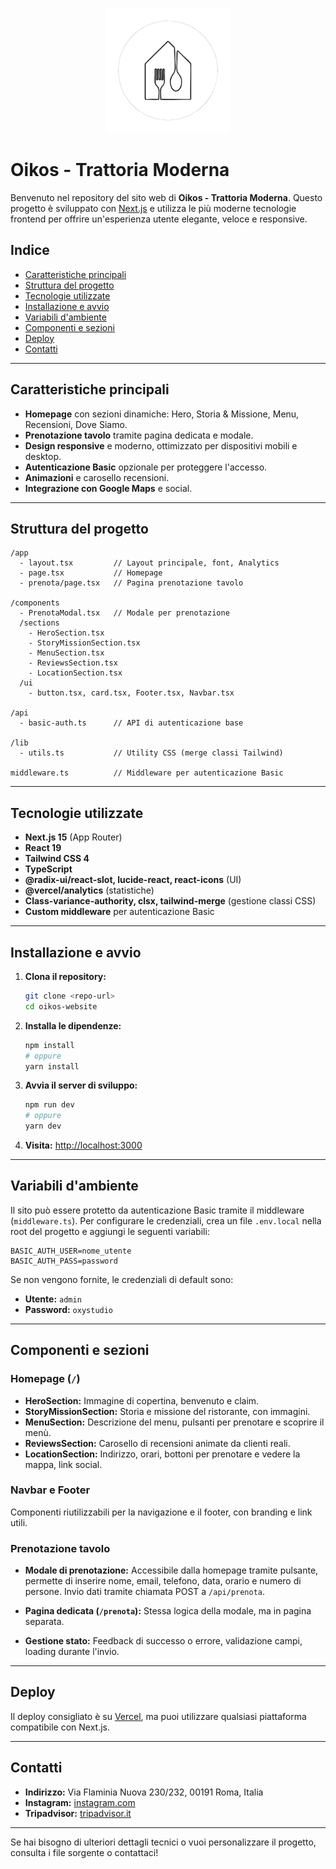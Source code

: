 <p align="center">
  <img src="public/logo-oikos.png" alt="Oikos Logo" width="200"/>
</p>

# Oikos - Trattoria Moderna

Benvenuto nel repository del sito web di **Oikos - Trattoria Moderna**.
Questo progetto è sviluppato con [Next.js](https://nextjs.org/) e utilizza le più moderne tecnologie frontend per offrire un'esperienza utente elegante, veloce e responsive.

## Indice

- [Caratteristiche principali](#caratteristiche-principali)
- [Struttura del progetto](#struttura-del-progetto)
- [Tecnologie utilizzate](#tecnologie-utilizzate)
- [Installazione e avvio](#installazione-e-avvio)
- [Variabili d'ambiente](#variabili-d-ambiente)
- [Componenti e sezioni](#componenti-e-sezioni)
- [Deploy](#deploy)
- [Contatti](#contatti)

---

## Caratteristiche principali

- **Homepage** con sezioni dinamiche: Hero, Storia & Missione, Menu, Recensioni, Dove Siamo.
- **Prenotazione tavolo** tramite pagina dedicata e modale.
- **Design responsive** e moderno, ottimizzato per dispositivi mobili e desktop.
- **Autenticazione Basic** opzionale per proteggere l'accesso.
- **Animazioni** e carosello recensioni.
- **Integrazione con Google Maps** e social.

---

## Struttura del progetto

```
/app
  - layout.tsx         // Layout principale, font, Analytics
  - page.tsx           // Homepage
  - prenota/page.tsx   // Pagina prenotazione tavolo

/components
  - PrenotaModal.tsx   // Modale per prenotazione
  /sections
    - HeroSection.tsx
    - StoryMissionSection.tsx
    - MenuSection.tsx
    - ReviewsSection.tsx
    - LocationSection.tsx
  /ui
    - button.tsx, card.tsx, Footer.tsx, Navbar.tsx

/api
  - basic-auth.ts      // API di autenticazione base

/lib
  - utils.ts           // Utility CSS (merge classi Tailwind)

middleware.ts          // Middleware per autenticazione Basic
```

---

## Tecnologie utilizzate

- **Next.js 15** (App Router)
- **React 19**
- **Tailwind CSS 4**
- **TypeScript**
- **@radix-ui/react-slot, lucide-react, react-icons** (UI)
- **@vercel/analytics** (statistiche)
- **Class-variance-authority, clsx, tailwind-merge** (gestione classi CSS)
- **Custom middleware** per autenticazione Basic

---

## Installazione e avvio

1. **Clona il repository:**
   ```bash
   git clone <repo-url>
   cd oikos-website
   ```

2. **Installa le dipendenze:**
   ```bash
   npm install
   # oppure
   yarn install
   ```

3. **Avvia il server di sviluppo:**
   ```bash
   npm run dev
   # oppure
   yarn dev
   ```

4. **Visita:**
   [http://localhost:3000](http://localhost:3000)

---

## Variabili d'ambiente

Il sito può essere protetto da autenticazione Basic tramite il middleware (`middleware.ts`).
Per configurare le credenziali, crea un file `.env.local` nella root del progetto e aggiungi le seguenti variabili:

```
BASIC_AUTH_USER=nome_utente
BASIC_AUTH_PASS=password
```

Se non vengono fornite, le credenziali di default sono:
- **Utente:** `admin`
- **Password:** `oxystudio`

---

## Componenti e sezioni

### Homepage (`/`)

- **HeroSection:** Immagine di copertina, benvenuto e claim.
- **StoryMissionSection:** Storia e missione del ristorante, con immagini.
- **MenuSection:** Descrizione del menu, pulsanti per prenotare e scoprire il menù.
- **ReviewsSection:** Carosello di recensioni animate da clienti reali.
- **LocationSection:** Indirizzo, orari, bottoni per prenotare e vedere la mappa, link social.

### Navbar e Footer

Componenti riutilizzabili per la navigazione e il footer, con branding e link utili.

### Prenotazione tavolo

- **Modale di prenotazione:**
  Accessibile dalla homepage tramite pulsante, permette di inserire nome, email, telefono, data, orario e numero di persone.
  Invio dati tramite chiamata POST a `/api/prenota`.

- **Pagina dedicata (`/prenota`):**
  Stessa logica della modale, ma in pagina separata.

- **Gestione stato:**
  Feedback di successo o errore, validazione campi, loading durante l'invio.

---

## Deploy

Il deploy consigliato è su [Vercel](https://vercel.com/), ma puoi utilizzare qualsiasi piattaforma compatibile con Next.js.

---

## Contatti

- **Indirizzo:** Via Flaminia Nuova 230/232, 00191 Roma, Italia
- **Instagram:** [instagram.com](https://instagram.com)
- **Tripadvisor:** [tripadvisor.it](https://tripadvisor.it)

---

Se hai bisogno di ulteriori dettagli tecnici o vuoi personalizzare il progetto, consulta i file sorgente o contattaci!